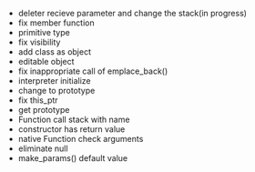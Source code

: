 + deleter recieve parameter and change the stack(in progress)
+ fix member function
+ primitive type
+ fix visibility
+ add class as object
+ editable object
+ fix inappropriate call of emplace_back()
+ interpreter initialize
+ change to prototype
+ fix this_ptr
+ get prototype
+ Function call stack with name
+ constructor has return value
+ native Function check arguments
+ eliminate null
+ make_params() default value